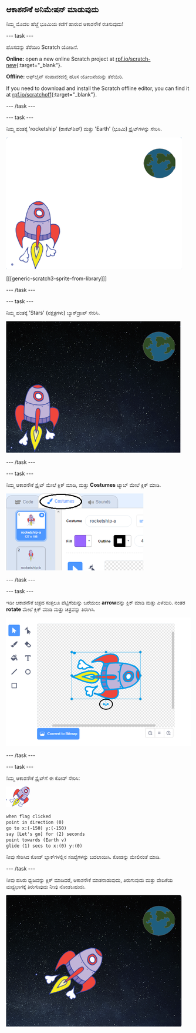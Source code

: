 ## ಆಕಾಶನೌಕೆ ಅನಿಮೇಷನ್ ಮಾಡುವುದು

ನಿಮ್ಮ ಮೊದಲ ಹೆಜ್ಜೆ ಭೂಮಿಯ ಕಡೆಗೆ ಹಾರುವ ಆಕಾಶನೌಕೆ ರಚಿಸುವುದು!

\--- task \---

ಹೊಸದನ್ನು ತೆರೆಯಿರಿ Scratch ಯೋಜನೆ.

**Online:** open a new online Scratch project at [rpf.io/scratch-new](https://rpf.io/scratchon){:target="_blank"}.

**Offline:** ಆಫ್‌ಲೈನ್ ಸಂಪಾದಕದಲ್ಲಿ ಹೊಸ ಯೋಜನೆಯನ್ನು ತೆರೆಯಿರಿ.

If you need to download and install the Scratch offline editor, you can find it at [rpf.io/scratchoff](https://rpf.io/scratchoff){:target="_blank"}.

\--- /task \---

\--- task \---

ನಿಮ್ಮ ಹಂತಕ್ಕೆ 'rocketship' (ರಾಕೆಟ್‌ಶಿಪ್) ಮತ್ತು 'Earth' (ಭೂಮಿ) ಸ್ಪ್ರೈಟ್‌ಗಳನ್ನು ಸೇರಿಸಿ.

![ಆಕಾಶನೌಕೆ ಮತ್ತು ಭೂಮಿಯ ಸ್ಪ್ರೈಟ್‌ಗಳು](images/space-sprites.png)

[[[generic-scratch3-sprite-from-library]]]

\--- /task \---

\--- task \---

ನಿಮ್ಮ ಹಂತಕ್ಕೆ 'Stars' (ನಕ್ಷತ್ರಗಳು) ಬ್ಯಾಕ್‌ಡ್ರಾಪ್ ಸೇರಿಸಿ.

![ಬಾಹ್ಯಾಕಾಶ ಹಿನ್ನೆಲೆ](images/space-backdrop.png)

\--- /task \---

\--- task \---

ನಿಮ್ಮ ಆಕಾಶನೌಕೆ ಸ್ಪ್ರೈಟ್ ಮೇಲೆ ಕ್ಲಿಕ್ ಮಾಡಿ, ಮತ್ತು **Costumes** ಟ್ಯಾಬ್ ಮೇಲೆ ಕ್ಲಿಕ್ ಮಾಡಿ.

![ಸ್ಪ್ರೈಟ್ ವೇಷಭೂಷಣ](images/space-costume.png)

\--- /task \---

\--- task \---

ಇಡೀ ಆಕಾಶನೌಕೆ ಚಿತ್ರದ ಸುತ್ತಲೂ ಪೆಟ್ಟಿಗೆಯನ್ನು ಬರೆಯಲು **arrow**ವನ್ನು ಕ್ಲಿಕ್ ಮಾಡಿ ಮತ್ತು ಎಳೆಯಿರಿ. ನಂತರ **rotate** ಮೇಲೆ ಕ್ಲಿಕ್ ಮಾಡಿ ಮತ್ತು ಚಿತ್ರವನ್ನು ತಿರುಗಿಸಿ.

![ವೇಷಭೂಷಣವನ್ನು ತಿರುಗಿಸುವುದು](images/space-rotate.png)

\--- /task \---

\--- task \---

ನಿಮ್ಮ ಆಕಾಶನೌಕೆ ಸ್ಪ್ರೈಟ್‌ಗೆ ಈ ಕೋಡ್ ಸೇರಿಸಿ:

![ಆಕಾಶನೌಕೆ ಸ್ಪ್ರೈಟ್](images/sprite-spaceship.png)

```blocks3
when flag clicked
point in direction (0)
go to x:(-150) y:(-150)
say [Let's go] for (2) seconds
point towards (Earth v)
glide (1) secs to x:(0) y:(0)
```

ನೀವು ಸೇರಿಸಿದ ಕೋಡ್ ಬ್ಲಾಕ್‌ಗಳಲ್ಲಿನ ಸಂಖ್ಯೆಗಳನ್ನು ಬದಲಾಯಿಸಿ. ಕೋಡನ್ನು ಮೇಲಿನಂತೆ ಮಾಡಿ.

\--- /task \---

ನೀವು ಹಸಿರು ಧ್ವಜವನ್ನು ಕ್ಲಿಕ್ ಮಾಡಿದರೆ, ಆಕಾಶನೌಕೆ ಮಾತನಾಡುವುದು, ತಿರುಗುವುದು ಮತ್ತು ವೇದಿಕೆಯ ಮಧ್ಯಭಾಗಕ್ಕೆ ತಿರುಗುವುದು ನೀವು ನೋಡಬಹುದು.

![ಆಕಾಶನೌಕೆ ಅನಿಮೇಷನ್ ಪರೀಕ್ಷಿಸಲಾಗುತ್ತಿದೆ](images/space-animate-stage.png)